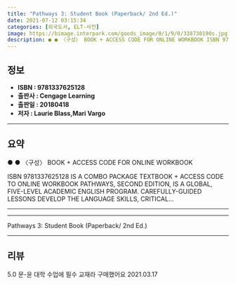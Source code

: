 ```yaml
---
title: "Pathways 3: Student Book (Paperback/ 2nd Ed.)"
date: 2021-07-12 03:15:34
categories: [외국도서, ELT-사전]
image: https://bimage.interpark.com/goods_image/0/1/9/0/338730190s.jpg
description: ● ● 〈구성〉 BOOK + ACCESS CODE FOR ONLINE WORKBOOK ISBN 9781337625128 IS A COMBO PACKAGE TEXTBOOK + ACCESS CODE TO ONLINE WORKBOOK PATHWAYS, SECOND EDITION, IS
---
```


## **정보**

- **ISBN : 9781337625128**
- **출판사 : Cengage Learning**
- **출판일 : 20180418**
- **저자 : Laurie Blass,Mari Vargo**

------



## **요약**

●  ●  〈구성〉
BOOK + ACCESS CODE FOR ONLINE WORKBOOK

ISBN 9781337625128 IS A COMBO PACKAGE TEXTBOOK + ACCESS CODE TO ONLINE WORKBOOK PATHWAYS, SECOND EDITION, IS A GLOBAL, FIVE-LEVEL ACADEMIC ENGLISH PROGRAM. CAREFULLY-GUIDED LESSONS DEVELOP THE LANGUAGE SKILLS, CRITICAL... 

------



------


Pathways 3: Student Book (Paperback/ 2nd Ed.) 

------


## **리뷰** 

5.0 문-윤 대학 수업에 필수 교재라 구매했어요 2021.03.17 <br/>